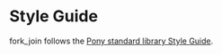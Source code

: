 # Style Guide

fork_join follows the [Pony standard library Style Guide](https://github.com/ponylang/ponyc/blob/main/STYLE_GUIDE.md).
